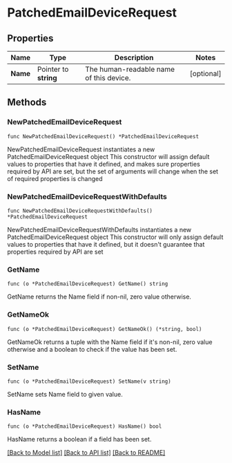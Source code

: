 # PatchedEmailDeviceRequest

## Properties

Name | Type | Description | Notes
------------ | ------------- | ------------- | -------------
**Name** | Pointer to **string** | The human-readable name of this device. | [optional] 

## Methods

### NewPatchedEmailDeviceRequest

`func NewPatchedEmailDeviceRequest() *PatchedEmailDeviceRequest`

NewPatchedEmailDeviceRequest instantiates a new PatchedEmailDeviceRequest object
This constructor will assign default values to properties that have it defined,
and makes sure properties required by API are set, but the set of arguments
will change when the set of required properties is changed

### NewPatchedEmailDeviceRequestWithDefaults

`func NewPatchedEmailDeviceRequestWithDefaults() *PatchedEmailDeviceRequest`

NewPatchedEmailDeviceRequestWithDefaults instantiates a new PatchedEmailDeviceRequest object
This constructor will only assign default values to properties that have it defined,
but it doesn't guarantee that properties required by API are set

### GetName

`func (o *PatchedEmailDeviceRequest) GetName() string`

GetName returns the Name field if non-nil, zero value otherwise.

### GetNameOk

`func (o *PatchedEmailDeviceRequest) GetNameOk() (*string, bool)`

GetNameOk returns a tuple with the Name field if it's non-nil, zero value otherwise
and a boolean to check if the value has been set.

### SetName

`func (o *PatchedEmailDeviceRequest) SetName(v string)`

SetName sets Name field to given value.

### HasName

`func (o *PatchedEmailDeviceRequest) HasName() bool`

HasName returns a boolean if a field has been set.


[[Back to Model list]](../README.md#documentation-for-models) [[Back to API list]](../README.md#documentation-for-api-endpoints) [[Back to README]](../README.md)


